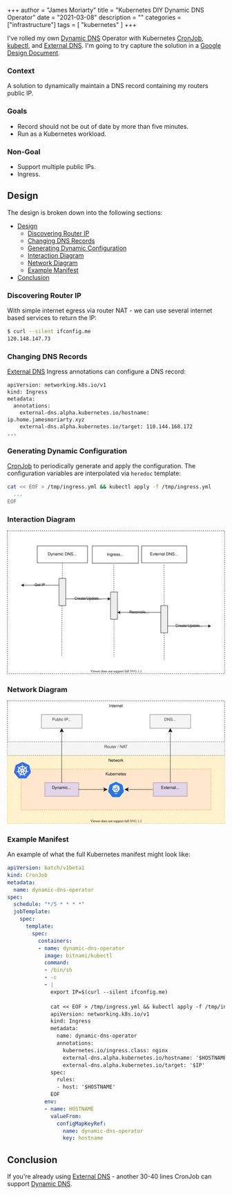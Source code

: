+++
author = "James Moriarty"
title = "Kubernetes DIY Dynamic DNS Operator"
date = "2021-03-08"
description = ""
categories = ["infrastructure"]
tags = [
  "kubernetes"
]
+++

I've rolled my own [Dynamic DNS](https://en.wikipedia.org/wiki/Dynamic_DNS) Operator with Kubernetes [CronJob](https://kubernetes.io/docs/concepts/workloads/controllers/cron-jobs/), [kubectl](https://kubernetes.io/docs/tasks/tools/), and [External DNS](https://github.com/kubernetes-sigs/external-dns). I'm going to try capture the solution in a [Google Design Document](https://www.industrialempathy.com/posts/design-docs-at-google/).

### Context

A solution to dynamically maintain a DNS record containing my routers public IP.

### Goals

- Record should not be out of date by more than five minutes.
- Run as a Kubernetes workload.

### Non-Goal

- Support multiple public IPs.
- Ingress.

## Design

The design is broken down into the following sections:

- [Design](#design)
  - [Discovering Router IP](#discovering-router-ip)
  - [Changing DNS Records](#changing-dns-records)
  - [Generating Dynamic Configuration](#generating-dynamic-configuration)
  - [Interaction Diagram](#interaction-diagram)
  - [Network Diagram](#network-diagram)
  - [Example Manifest](#example-manifest)
- [Conclusion](#conclusion)

### Discovering Router IP

With simple internet egress via router NAT - we can use several internet based services to return the IP:

```bash
$ curl --silent ifconfig.me
120.148.147.73
```

### Changing DNS Records

[External DNS](https://github.com/kubernetes-sigs/external-dns) Ingress annotations can configure a DNS record:

```
apiVersion: networking.k8s.io/v1
kind: Ingress
metadata:
  annotations:
    external-dns.alpha.kubernetes.io/hostname: ip.home.jamesmoriarty.xyz
    external-dns.alpha.kubernetes.io/target: 110.144.168.172
...
```

### Generating Dynamic Configuration

[CronJob](https://kubernetes.io/docs/concepts/workloads/controllers/cron-jobs/) to periodically generate and apply the configuration. The configuration variables are interpolated via `heredoc` template:

```bash
cat << EOF > /tmp/ingress.yml && kubectl apply -f /tmp/ingress.yml
  ...
EOF
```

### Interaction Diagram

![Interaction diagram](/images/kubernetes-diy-dynamic-dns-operator.drawio.svg)

### Network Diagram

![Network diagram](/images/kubernetes-diy-dynamic-dns-operator2.drawio.svg)

### Example Manifest

An example of what the full Kubernetes manifest might look like:

```yaml
apiVersion: batch/v1beta1
kind: CronJob
metadata:
  name: dynamic-dns-operator
spec:
  schedule: "*/5 * * * *"
  jobTemplate:
    spec:
      template:
        spec:
          containers:
          - name: dynamic-dns-operator
            image: bitnami/kubectl
            command:
            - /bin/sh
            - -c
            - |
              export IP=$(curl --silent ifconfig.me)

              cat << EOF > /tmp/ingress.yml && kubectl apply -f /tmp/ingress.yml
              apiVersion: networking.k8s.io/v1
              kind: Ingress
              metadata:
                name: dynamic-dns-operator
                annotations:
                  kubernetes.io/ingress.class: nginx
                  external-dns.alpha.kubernetes.io/hostname: '$HOSTNAME'
                  external-dns.alpha.kubernetes.io/target: '$IP'
              spec:
                rules:
                - host: '$HOSTNAME'
              EOF
            env:
            - name: HOSTNAME
              valueFrom:
                configMapKeyRef:
                  name: dynamic-dns-operator
                  key: hostname
```

## Conclusion

If you're already using [External DNS](https://github.com/kubernetes-sigs/external-dns) - another 30-40 lines CronJob can support [Dynamic DNS](https://en.wikipedia.org/wiki/Dynamic_DNS).
